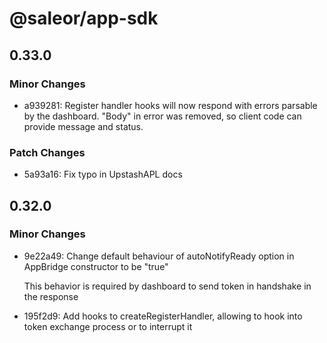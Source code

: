 # @saleor/app-sdk

## 0.33.0

### Minor Changes

- a939281: Register handler hooks will now respond with errors parsable by the dashboard. "Body" in error was removed, so client code can provide message and status.

### Patch Changes

- 5a93a16: Fix typo in UpstashAPL docs

## 0.32.0

### Minor Changes

- 9e22a49: Change default behaviour of autoNotifyReady option in AppBridge constructor to be "true"

  This behavior is required by dashboard to send token in handshake in the response

- 195f2d9: Add hooks to createRegisterHandler, allowing to hook into token exchange process or to interrupt it
